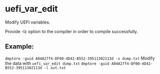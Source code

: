 # uefi_var_edit
Modify UEFI variables.

Provide -lz option to the compiler in order to compile successfully.

## Example:

`dmptore -guid A04A27f4-DF00-4D42-B552-39511302113d -s dump.txt`
Modify the data with `uefi_var_edit dump.txt`
`dmptore -guid A04A27f4-DF00-4D42-B552-39511302113d -l out.txt`
